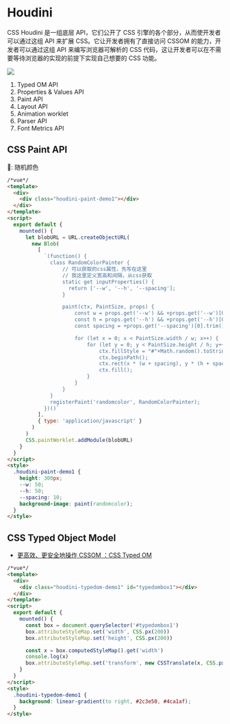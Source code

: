 # Houdini

CSS Houdini 是一组底层 API，它们公开了 CSS 引擎的各个部分，从而使开发者可以通过这组 API 来扩展 CSS。它让开发者拥有了直接访问 CSSOM 的能力，开发者可以通过这组 API 来编写浏览器可解析的 CSS 代码，这让开发者可以在不需要等待浏览器的实现的前提下实现自己想要的 CSS 功能。

![](https://www.qed42.com/sites/default/files/inline-images/4_3.png)

1. Typed OM API
2. Properties & Values API
3. Paint API
4. Layout API
5. Animation worklet
6. Parser API
7. Font Metrics API

## CSS Paint API

🌰: 随机颜色

```html
/*vue*/
<template>
  <div>
    <div class="houdini-paint-demo1"></div>
  </div>
</template>
<script>
  export default {
    mounted() {
      let blobURL = URL.createObjectURL(
        new Blob(
          [
            `(function() {
              class RandomColorPainter {
                  // 可以获取的css属性，先写在这里
                  // 我这里定义宽高和间隔，从css获取
                  static get inputProperties() {
                    return ['--w', '--h', '--spacing'];
                  }

                  paint(ctx, PaintSize, props) {
                      const w = props.get('--w') && +props.get('--w')[0].trim() || 30;
                      const h = props.get('--h') && +props.get('--h')[0].trim() || 30;
                      const spacing = +props.get('--spacing')[0].trim() || 10;

                      for (let x = 0; x < PaintSize.width / w; x++) {
                          for (let y = 0; y < PaintSize.height / h; y++) {
                              ctx.fillStyle = "#"+Math.random().toString(16).slice(2, 8)
                              ctx.beginPath();
                              ctx.rect(x * (w + spacing), y * (h + spacing), w, h);
                              ctx.fill();
                          }
                      }
                  }
              }
              registerPaint('randomcolor', RandomColorPainter);
            })()`
          ],
          { type: 'application/javascript' }
        )
      )
      CSS.paintWorklet.addModule(blobURL)
    }
  }
</script>
<style>
  .houdini-paint-demo1 {
    height: 300px;
    --w: 50;
    --h: 50;
    --spacing: 10;
    background-image: paint(randomcolor);
  }
</style>
```

## CSS Typed Object Model

- [更高效、更安全地操作 CSSOM ：CSS Typed OM](https://juejin.im/post/5bc712245188255c352d8c5a)

```html
/*vue*/
<template>
  <div>
    <div class="houdini-typedom-demo1" id="typedombox1"></div>
  </div>
</template>
<script>
  export default {
    mounted() {
      const box = document.querySelector('#typedombox1')
      box.attributeStyleMap.set('width', CSS.px(200))
      box.attributeStyleMap.set('height', CSS.px(200))

      const x = box.computedStyleMap().get('width')
      console.log(x)
      box.attributeStyleMap.set('transform', new CSSTranslate(x, CSS.px(0)))
    }
  }
</script>
<style>
  .houdini-typedom-demo1 {
    background: linear-gradient(to right, #2c3e50, #4ca1af);
  }
</style>
```
